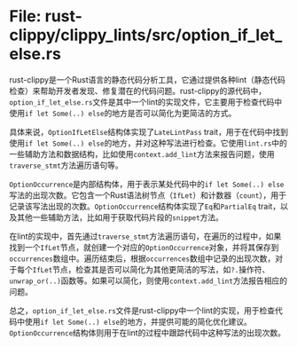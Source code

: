 # File: rust-clippy/clippy_lints/src/option_if_let_else.rs

rust-clippy是一个Rust语言的静态代码分析工具，它通过提供各种lint（静态代码检查）来帮助开发者发现、修复潜在的代码问题。rust-clippy的源代码中，`option_if_let_else.rs`文件是其中一个lint的实现文件，它主要用于检查代码中使用`if let Some(..) else`的地方是否可以简化为更简洁的方式。

具体来说，`OptionIfLetElse`结构体实现了`LateLintPass` trait，用于在代码中找到使用`if let Some(..) else`的地方，并对这种写法进行检查。它使用`lint.rs`中的一些辅助方法和数据结构，比如使用`context.add_lint`方法来报告问题，使用`traverse_stmt`方法遍历语句等。

`OptionOccurrence`是内部结构体，用于表示某处代码中的`if let Some(..) else`写法的出现次数。它包含一个Rust语法树节点（`IfLet`）和计数器（`count`），用于记录该写法出现的次数。`OptionOccurrence`结构体实现了`Eq`和`PartialEq` trait，以及其他一些辅助方法，比如用于获取代码片段的`snippet`方法。

在lint的实现中，首先通过`traverse_stmt`方法遍历语句，在遍历的过程中，如果找到一个`IfLet`节点，就创建一个对应的`OptionOccurrence`对象，并将其保存到`occurrences`数组中。遍历结束后，根据`occurrences`数组中记录的出现次数，对于每个`IfLet`节点，检查其是否可以简化为其他更简洁的写法，如`?.`操作符、`unwrap_or(..)`函数等。如果可以简化，则使用`context.add_lint`方法报告相应的问题。

总之，`option_if_let_else.rs`文件是rust-clippy中一个lint的实现，用于检查代码中使用`if let Some(..) else`的地方，并提供可能的简化优化建议。`OptionOccurrence`结构体则用于在lint的过程中跟踪代码中这种写法的出现次数。

